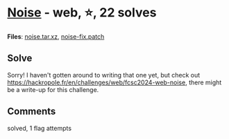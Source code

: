 [Noise](challenge_files/README.md) - web, ⭐, 22 solves
===

**Files**: [noise.tar.xz](https://www.narthorn.com/ctf/FCSC-2024/challenge_files/web/Noise/noise.tar.xz), [noise-fix.patch](https://www.narthorn.com/ctf/FCSC-2024/challenge_files/web/Noise/noise-fix.patch)

## Solve

Sorry! I haven't gotten around to writing that one yet, but check out https://hackropole.fr/en/challenges/web/fcsc2024-web-noise, there might be a write-up for this challenge.

## Comments

solved, 1 flag attempts